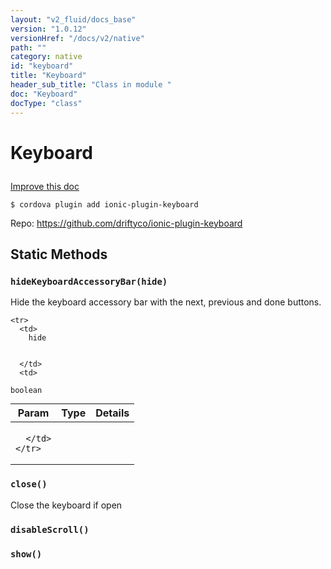 ```yaml
---
layout: "v2_fluid/docs_base"
version: "1.0.12"
versionHref: "/docs/v2/native"
path: ""
category: native
id: "keyboard"
title: "Keyboard"
header_sub_title: "Class in module "
doc: "Keyboard"
docType: "class"
---
```









<h1 class="api-title">


Keyboard






</h1>

<a class="improve-v2-docs" href='http://github.com/driftyco/ionic-native/edit/master/src/plugins/keyboard.ts#L1'>
Improve this doc
</a>





<!-- decorators -->

<pre><code>$ cordova plugin add ionic-plugin-keyboard</code></pre>
<p>Repo:
<a href="https://github.com/driftyco/ionic-plugin-keyboard">
https://github.com/driftyco/ionic-plugin-keyboard
</a>
</p>

<!-- description -->


<!-- @usage tag -->


<!-- @property tags -->
<h2>Static Methods</h2>
<div id="hideKeyboardAccessoryBar"></div>
<h3><code>hideKeyboardAccessoryBar(hide)</code>
  
</h3>

Hide the keyboard accessory bar with the next, previous and done buttons.


<table class="table param-table" style="margin:0;">
  <thead>
    <tr>
      <th>Param</th>
      <th>Type</th>
      <th>Details</th>
    </tr>
  </thead>
  <tbody>
    
    <tr>
      <td>
        hide
        
        
      </td>
      <td>
        
  <code>boolean</code>
      </td>
      <td>
        
        
      </td>
    </tr>
    
  </tbody>
</table>







<div id="close"></div>
<h3><code>close()</code>
  
</h3>

Close the keyboard if open










<div id="disableScroll"></div>
<h3><code>disableScroll()</code>
  
</h3>











<div id="show"></div>
<h3><code>show()</code>
  
</h3>












<!-- methods on the class --><!-- related link --><!-- end content block -->


<!-- end body block -->

